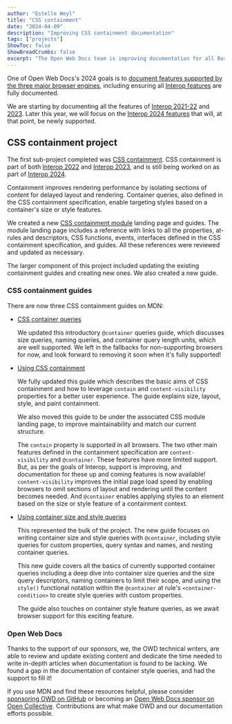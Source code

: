 ```yaml
---
author: "Estelle Weyl"
title: "CSS containment"
date: "2024-04-09"
description: "Improving CSS containment documentation"
tags: ["projects"]
ShowToc: false
ShowBreadCrumbs: false
excerpt: "The Open Web Docs team is improving documentation for all Baseline features. Most recently, the CSS containment module has been revised, along with a new guide on using size and style container queries."
---
```


One of Open Web Docs's 2024 goals is to [document features supported by the three major browser engines](https://github.com/openwebdocs/project/issues/153), including ensuring all [Interop features](https://wpt.fyi/results/) are fully documented.

We are starting by documenting all the features of [Interop 2021-22](https://github.com/openwebdocs/project/issues/189) and [2023](https://github.com/openwebdocs/project/issues/190). Later this year, we will focus on the [Interop 2024 features](https://github.com/openwebdocs/project/issues/191) that will, at that point, be newly supported.

## CSS containment project

The first sub-project completed was [CSS containment](https://github.com/openwebdocs/project/issues/195). CSS containment is part of both [Interop 2022](https://wpt.fyi/interop-2022) and [Interop 2023](https://wpt.fyi/interop-2023), and is still being worked on as part of [Interop 2024](https://wpt.fyi/interop-2024).

Containment improves rendering performance by isolating sections of content for delayed layout and rendering. Container queries, also defined in the CSS containment specification, enable targeting styles based on a container's size or style features.

We created a new [CSS containment module](https://developer.mozilla.org/en-US/docs/Web/CSS/CSS_Containment) landing page and guides. The module landing page includes a reference with links to all the properties, at-rules and descriptors, CSS functions, events, interfaces defined in the CSS containment specification, and guides. All these references were reviewed and updated as necessary.

The larger component of this project included updating the existing containment guides and creating new ones.  We also created a new guide.

### CSS containment guides

There are now three CSS containment guides on MDN:

* [CSS container queries](https://developer.mozilla.org/en-US/docs/Web/CSS/CSS_containment/Container_queries)

  We updated this introductory `@container` queries guide, which discusses size queries, naming queries, and container query length units, which are well supported. We left in the fallbacks for non-supporting browsers for now, and look forward to removing it soon when it's fully supported!

* [Using CSS containment](https://developer.mozilla.org/en-US/docs/Web/CSS/CSS_containment/Using_CSS_containment)

  We fully updated this guide which describes the basic aims of CSS containment and how to leverage `contain` and `content-visibility` properties for a better user experience. The guide explains size, layout, style, and paint containment.

  We also moved this guide to be under the associated CSS module landing page, to improve maintainability and match our current structure.

  The `contain` property is supported in all browsers. The two other main features defined in the containment specification are `content-visibility` and `@container`. These features have more limited support. But, as per the goals of Interop, support is improving, and documentation for these up and coming features is now available! `content-visibility` improves the initial page load speed by enabling browsers to omit sections of layout and rendering until the content becomes needed. And `@container` enables applying styles to an element based on the size or style feature of a containment context.

* [Using container size and style queries](https://developer.mozilla.org/en-US/docs/Web/CSS/CSS_containment/Container_queries)

  This represented the bulk of the project. The new guide focuses on writing container size and style queries with `@container`, including style queries for custom properties, query syntax and names, and nesting container queries. 

  This new guide covers all the basics of currently supported container queries including a deep dive into container size queries and the size query descriptors, naming containers to limit their scope, and using the `style()` functional notation within the `@container` at rule's `<container-condition>` to create style queries with custom properties.

  The guide also touches on container style feature queries, as we await browser support for this exciting feature.

### Open Web Docs

Thanks to the support of our sponsors, we, the OWD technical writers, are able to review and update existing content and dedicate the time needed to write in-depth articles when documentation is found to be lacking. We found a gap in the documentation of container style queries, and had the support to fill it!

If you use MDN and find these resources helpful, please consider [sponsoring OWD on GitHub](https://github.com/sponsors/openwebdocs) or becoming an [Open Web Docs sponsor on Open Collective](https://opencollective.com/open-web-docs#category-CONTRIBUTE). Contributions are what make OWD and our documentation efforts possible.

